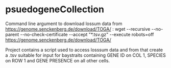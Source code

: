 # psuedogeneCollection

Command line argument to download lossum data from  https://genome.senckenberg.de/download/TOGA/ : wget --recursive      --no-parent      --no-check-certificate      --accept "*.tsv.gz"    --execute robots=off      https://genome.senckenberg.de/download/TOGA/

Project contains a script used to access losssum data and from that create a .tsv suitable for input for baystraits containing GENE ID on COL 1, SPECIES on ROW 1 and GENE PRESENCE on all other cells. 
